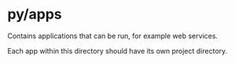 # py/apps

Contains applications that can be run, for example web services.

Each app within this directory should have its own project directory.
